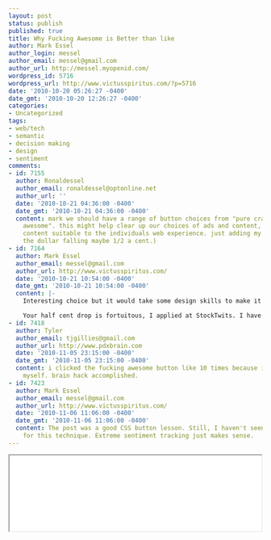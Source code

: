 ```yaml
---
layout: post
status: publish
published: true
title: Why Fucking Awesome is Better than like
author: Mark Essel
author_login: messel
author_email: messel@gmail.com
author_url: http://messel.myopenid.com/
wordpress_id: 5716
wordpress_url: http://www.victusspiritus.com/?p=5716
date: '2010-10-20 05:26:27 -0400'
date_gmt: '2010-10-20 12:26:27 -0400'
categories:
- Uncategorized
tags:
- web/tech
- semantic
- decision making
- design
- sentiment
comments:
- id: 7155
  author: Ronaldessel
  author_email: ronaldessel@optonline.net
  author_url: ''
  date: '2010-10-21 04:36:00 -0400'
  date_gmt: '2010-10-21 04:36:00 -0400'
  content: mark we should have a range of button choices from "pure crap" to "fucking
    awesome". this might help clear up our choices of ads and content, and help guide
    content suitable to the individuals web experience. just adding my 2 cents (with
    the dollar falling maybe 1/2 a cent.)
- id: 7164
  author: Mark Essel
  author_email: messel@gmail.com
  author_url: http://www.victusspiritus.com/
  date: '2010-10-21 10:54:00 -0400'
  date_gmt: '2010-10-21 10:54:00 -0400'
  content: |-
    Interesting choice but it would take some design skills to make it easy as crap to use. Slide bar, 3-5 choices?

    Your half cent drop is fortuitous, I applied at StockTwits. I have no idea if I'm the right Duracell battery unit for them.
- id: 7418
  author: Tyler
  author_email: tjgillies@gmail.com
  author_url: http://www.pdxbrain.com
  date: '2010-11-05 23:15:00 -0400'
  date_gmt: '2010-11-05 23:15:00 -0400'
  content: i clicked the fucking awesome button like 10 times because i couldn't control
    myself. brain hack accomplished.
- id: 7423
  author: Mark Essel
  author_email: messel@gmail.com
  author_url: http://www.victusspiritus.com/
  date: '2010-11-06 11:06:00 -0400'
  date_gmt: '2010-11-06 11:06:00 -0400'
  content: The post was a good CSS button lesson. Still, I haven't seen broad adoption
    for this technique. Extreme sentiment tracking just makes sense.
---
```

<div class="iframe_container"><iframe src="//victusfate.github.io/victusspiritus/button.html" width="500" height="150" />
</div>
<br />
code for the above fugly buttons are at <a href="http://gist.github.com/636281">this gist</a></p>
<p><i>It's not important what you like</i></p>
<p>We all like plenty of mediocre crap. The humor that get's a single syllable laugh, the tech article that get's a head nod, the hack that connects format a to format b. Tracking knowledge of tolerable information we approve of is a waste of effort. Web companies are better served by replacing like with Fucking Awesome sentiment tracking. They should go ahead and add a Loathe button while they're at it, even that would be of higher utility than a like button.</p>
<p><i>The Brief and Questionable History of Sentiment Tracking</i></p>
<p>There are a number of web services that are doing everything in their power to capture sentiment data. Google and other search engines have leveraged the link graph as a form of approval. Not too long back Friendfeed integrated a like button next to posts in one's social feed to express appreciation, interest, and to share that information with others. Facebook quickly mimicked Friendfeed's like button seeing the great potential for categorizing the personalized interests of it's members, as well as the overall approval by communities. Twitter leveraged the RT user meme which shared interesting tweets and let the original poster know that their update was appreciated*. Hunch skipped the entire social network aspect and dove right after sentiment data.</p>
<p>Sentiment information is highly sought after by businesses. Companies benefit by gaining access to individual tastes, which enables them to strategically plan their marketing efforts. Rapid feedback is obtained by observing real time approval which enables businesses to expend resources and quickly identify successful campaigns. In this way our collective interests serve as advanced sensors for mapping out optimal marketing paths in a highly dynamic and nonlinear terrain.</p>
<p>Notes:<br />
*=  new retweets are universally ignored by original posters</p>
